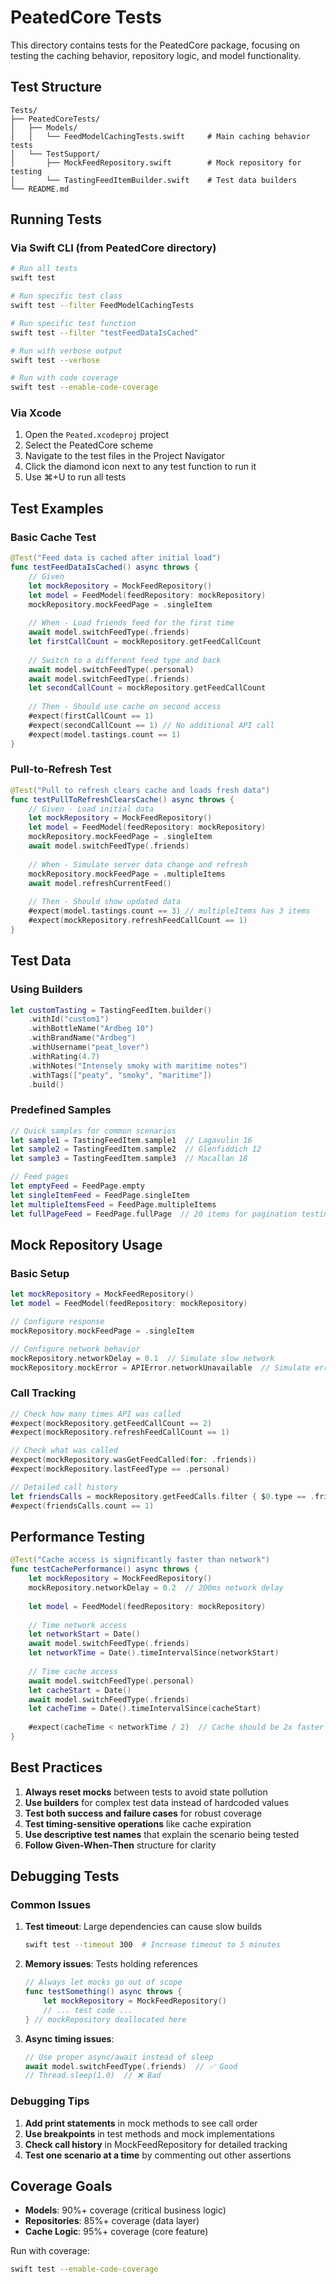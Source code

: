 # PeatedCore Tests

This directory contains tests for the PeatedCore package, focusing on testing the caching behavior, repository logic, and model functionality.

## Test Structure

```
Tests/
├── PeatedCoreTests/
│   ├── Models/
│   │   └── FeedModelCachingTests.swift     # Main caching behavior tests
│   └── TestSupport/
│       ├── MockFeedRepository.swift        # Mock repository for testing
│       └── TastingFeedItemBuilder.swift    # Test data builders
└── README.md
```

## Running Tests

### Via Swift CLI (from PeatedCore directory)

```bash
# Run all tests
swift test

# Run specific test class
swift test --filter FeedModelCachingTests

# Run specific test function
swift test --filter "testFeedDataIsCached"

# Run with verbose output
swift test --verbose

# Run with code coverage
swift test --enable-code-coverage
```

### Via Xcode

1. Open the `Peated.xcodeproj` project
2. Select the PeatedCore scheme
3. Navigate to the test files in the Project Navigator
4. Click the diamond icon next to any test function to run it
5. Use ⌘+U to run all tests

## Test Examples

### Basic Cache Test
```swift
@Test("Feed data is cached after initial load")
func testFeedDataIsCached() async throws {
    // Given
    let mockRepository = MockFeedRepository()
    let model = FeedModel(feedRepository: mockRepository)
    mockRepository.mockFeedPage = .singleItem
    
    // When - Load friends feed for the first time
    await model.switchFeedType(.friends)
    let firstCallCount = mockRepository.getFeedCallCount
    
    // Switch to a different feed type and back
    await model.switchFeedType(.personal)
    await model.switchFeedType(.friends)
    let secondCallCount = mockRepository.getFeedCallCount
    
    // Then - Should use cache on second access
    #expect(firstCallCount == 1)
    #expect(secondCallCount == 1) // No additional API call
    #expect(model.tastings.count == 1)
}
```

### Pull-to-Refresh Test
```swift
@Test("Pull to refresh clears cache and loads fresh data")
func testPullToRefreshClearsCache() async throws {
    // Given - Load initial data
    let mockRepository = MockFeedRepository()
    let model = FeedModel(feedRepository: mockRepository)
    mockRepository.mockFeedPage = .singleItem
    await model.switchFeedType(.friends)
    
    // When - Simulate server data change and refresh
    mockRepository.mockFeedPage = .multipleItems
    await model.refreshCurrentFeed()
    
    // Then - Should show updated data
    #expect(model.tastings.count == 3) // multipleItems has 3 items
    #expect(mockRepository.refreshFeedCallCount == 1)
}
```

## Test Data

### Using Builders
```swift
let customTasting = TastingFeedItem.builder()
    .withId("custom1")
    .withBottleName("Ardbeg 10")
    .withBrandName("Ardbeg")
    .withUsername("peat_lover")
    .withRating(4.7)
    .withNotes("Intensely smoky with maritime notes")
    .withTags(["peaty", "smoky", "maritime"])
    .build()
```

### Predefined Samples
```swift
// Quick samples for common scenarios
let sample1 = TastingFeedItem.sample1  // Lagavulin 16
let sample2 = TastingFeedItem.sample2  // Glenfiddich 12
let sample3 = TastingFeedItem.sample3  // Macallan 18

// Feed pages
let emptyFeed = FeedPage.empty
let singleItemFeed = FeedPage.singleItem
let multipleItemsFeed = FeedPage.multipleItems
let fullPageFeed = FeedPage.fullPage  // 20 items for pagination testing
```

## Mock Repository Usage

### Basic Setup
```swift
let mockRepository = MockFeedRepository()
let model = FeedModel(feedRepository: mockRepository)

// Configure response
mockRepository.mockFeedPage = .singleItem

// Configure network behavior
mockRepository.networkDelay = 0.1  // Simulate slow network
mockRepository.mockError = APIError.networkUnavailable  // Simulate error
```

### Call Tracking
```swift
// Check how many times API was called
#expect(mockRepository.getFeedCallCount == 2)
#expect(mockRepository.refreshFeedCallCount == 1)

// Check what was called
#expect(mockRepository.wasGetFeedCalled(for: .friends))
#expect(mockRepository.lastFeedType == .personal)

// Detailed call history
let friendsCalls = mockRepository.getFeedCalls.filter { $0.type == .friends }
#expect(friendsCalls.count == 1)
```

## Performance Testing

```swift
@Test("Cache access is significantly faster than network")
func testCachePerformance() async throws {
    let mockRepository = MockFeedRepository()
    mockRepository.networkDelay = 0.2  // 200ms network delay
    
    let model = FeedModel(feedRepository: mockRepository)
    
    // Time network access
    let networkStart = Date()
    await model.switchFeedType(.friends)
    let networkTime = Date().timeIntervalSince(networkStart)
    
    // Time cache access
    await model.switchFeedType(.personal)
    let cacheStart = Date()
    await model.switchFeedType(.friends)
    let cacheTime = Date().timeIntervalSince(cacheStart)
    
    #expect(cacheTime < networkTime / 2)  // Cache should be 2x faster
}
```

## Best Practices

1. **Always reset mocks** between tests to avoid state pollution
2. **Use builders** for complex test data instead of hardcoded values
3. **Test both success and failure cases** for robust coverage
4. **Test timing-sensitive operations** like cache expiration
5. **Use descriptive test names** that explain the scenario being tested
6. **Follow Given-When-Then** structure for clarity

## Debugging Tests

### Common Issues

1. **Test timeout**: Large dependencies can cause slow builds
   ```bash
   swift test --timeout 300  # Increase timeout to 5 minutes
   ```

2. **Memory issues**: Tests holding references
   ```swift
   // Always let mocks go out of scope
   func testSomething() async throws {
       let mockRepository = MockFeedRepository()
       // ... test code ...
   } // mockRepository deallocated here
   ```

3. **Async timing issues**: 
   ```swift
   // Use proper async/await instead of sleep
   await model.switchFeedType(.friends)  // ✅ Good
   // Thread.sleep(1.0)  // ❌ Bad
   ```

### Debugging Tips

1. **Add print statements** in mock methods to see call order
2. **Use breakpoints** in test methods and mock implementations
3. **Check call history** in MockFeedRepository for detailed tracking
4. **Test one scenario at a time** by commenting out other assertions

## Coverage Goals

- **Models**: 90%+ coverage (critical business logic)
- **Repositories**: 85%+ coverage (data layer)
- **Cache Logic**: 95%+ coverage (core feature)

Run with coverage:
```bash
swift test --enable-code-coverage
```